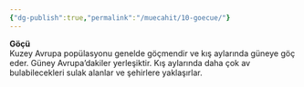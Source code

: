 ```yaml
---
{"dg-publish":true,"permalink":"/muecahit/10-goecue/"}
---
```


**Göçü**  
Kuzey Avrupa popülasyonu genelde göçmendir ve kış aylarında güneye göç eder. Güney Avrupa’dakiler yerleşiktir. Kış aylarında daha çok av bulabilecekleri sulak alanlar ve şehirlere yaklaşırlar.